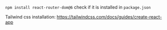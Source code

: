 `npm install react-router-dom@6`
check if it is installed in `package.json`


Tailwind css installation: https://tailwindcss.com/docs/guides/create-react-app